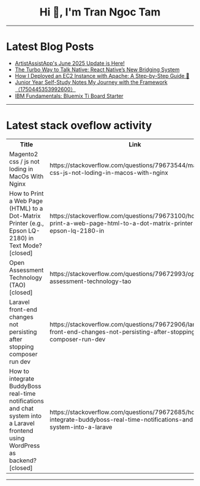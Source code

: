 <h1 align="center">Hi 👋, I'm Tran Ngoc Tam</h1>

---

# Latest Blog Posts 
<!-- BLOG-POST-LIST:START -->
- [ArtistAssistApp&#39;s June 2025 Update is Here!](https://dev.to/eugene-khyst/artistassistapps-june-2025-update-is-here-5hn3)
- [The Turbo Way to Talk Native: React Native’s New Bridging System](https://dev.to/amitkumar13/the-turbo-way-to-talk-native-react-natives-new-bridging-system-2nh8)
- [How I Deployed an EC2 Instance with Apache: A Step-by-Step Guide 🚀](https://dev.to/oluwatobiloba_oludare1/how-i-deployed-an-ec2-instance-with-apache-a-step-by-step-guide-39eh)
- [Junior Year Self-Study Notes My Journey with the Framework（1750445353992600）](https://dev.to/member_c6d11ca9/junior-year-self-study-notes-my-journey-with-the-framework1750445353992600-1jg)
- [IBM Fundamentals: Bluemix Ti Board Starter](https://dev.to/devopsfundamentals/ibm-fundamentals-bluemix-ti-board-starter-4hni)
<!-- BLOG-POST-LIST:END -->

---

# Latest stack oveflow activity
<table>
  <tr><th>Title</th><th>Link</th></tr>
  <!-- STACKOVERFLOW:START --><tr><td>Magento2 css / js not loding in MacOs With Nginx</td><td>https://stackoverflow.com/questions/79673544/magento2-css-js-not-loding-in-macos-with-nginx</td></tr><tr><td>How to Print a Web Page &lpar;HTML&rpar; to a Dot-Matrix Printer &lpar;e.g., Epson LQ-2180&rpar; in Text Mode? [closed]</td><td>https://stackoverflow.com/questions/79673100/how-to-print-a-web-page-html-to-a-dot-matrix-printer-e-g-epson-lq-2180-in</td></tr><tr><td>Open Assessment Technology &lpar;TAO&rpar; [closed]</td><td>https://stackoverflow.com/questions/79672993/open-assessment-technology-tao</td></tr><tr><td>Laravel front-end changes not persisting after stopping composer run dev</td><td>https://stackoverflow.com/questions/79672906/laravel-front-end-changes-not-persisting-after-stopping-composer-run-dev</td></tr><tr><td>How to integrate BuddyBoss real-time notifications and chat system into a Laravel frontend using WordPress as backend? [closed]</td><td>https://stackoverflow.com/questions/79672685/how-to-integrate-buddyboss-real-time-notifications-and-chat-system-into-a-larave</td></tr><!-- STACKOVERFLOW:END -->
</table>

---


